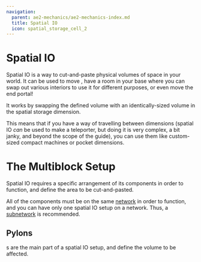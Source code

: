 ```yaml
---
navigation:
  parent: ae2-mechanics/ae2-mechanics-index.md
  title: Spatial IO
  icon: spatial_storage_cell_2
---
```


# Spatial IO

<GameScene zoom="4">
<ImportStructure src="../assets/assemblies/spatial_storage_1x1x1.snbt" />
<IsometricCamera yaw="195" pitch="30" />
</GameScene>

Spatial IO is a way to cut-and-paste physical volumes of space in your world. It can be used to move <ItemLink id="flawless_budding_quartz" />,
have a room in your base where you can swap out various interiors to use it for different purposes, or even move
the end portal!

It works by swapping the defined volume with an identically-sized volume in the spatial storage dimension.

This means that if you have a way of travelling between dimensions (spatial IO *can* be used to make a teleporter,
but doing it is very complex, a bit janky, and beyond the scope of the guide), you can use them like custom-sized compact machines or pocket
dimensions.

# The Multiblock Setup

Spatial IO requires a specific arrangement of its components in order to function, and define the area to be cut-and-pasted.

All of the components must be on the same [network](me-network.md) in order to function, and you can have only one
spatial IO setup on a network. Thus, a [subnetwork](subnetworks.md) is recommended.

## Pylons

<BlockImage id="spatial_pylon" p:powered_on="true" scale="4" />

<ItemLink id="spatial_pylon" />s are the main part of a spatial IO setup, and define the volume to be affected. 